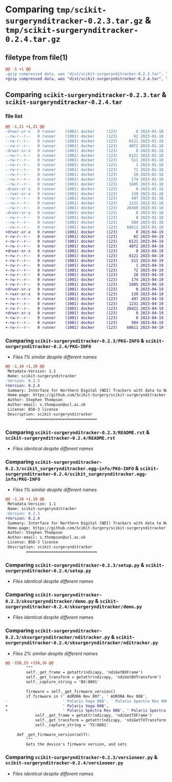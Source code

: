 # Comparing `tmp/scikit-surgerynditracker-0.2.3.tar.gz` & `tmp/scikit-surgerynditracker-0.2.4.tar.gz`

## filetype from file(1)

```diff
@@ -1 +1 @@
-gzip compressed data, was "dist/scikit-surgerynditracker-0.2.3.tar", last modified: Wed Jan 18 10:07:39 2023, max compression
+gzip compressed data, was "dist/scikit-surgerynditracker-0.2.4.tar", last modified: Wed Apr 19 15:33:28 2023, max compression
```

## Comparing `scikit-surgerynditracker-0.2.3.tar` & `scikit-surgerynditracker-0.2.4.tar`

### file list

```diff
@@ -1,21 +1,21 @@
-drwxr-xr-x   0 runner    (1001) docker     (123)        0 2023-01-18 10:07:39.000000 scikit-surgerynditracker-0.2.3/
--rw-r--r--   0 runner    (1001) docker     (123)       62 2023-01-18 10:07:30.000000 scikit-surgerynditracker-0.2.3/MANIFEST.in
--rw-r--r--   0 runner    (1001) docker     (123)     6121 2023-01-18 10:07:39.000000 scikit-surgerynditracker-0.2.3/PKG-INFO
--rw-r--r--   0 runner    (1001) docker     (123)     4072 2023-01-18 10:07:30.000000 scikit-surgerynditracker-0.2.3/README.rst
-drwxr-xr-x   0 runner    (1001) docker     (123)        0 2023-01-18 10:07:39.000000 scikit-surgerynditracker-0.2.3/scikit_surgerynditracker.egg-info/
--rw-r--r--   0 runner    (1001) docker     (123)     6121 2023-01-18 10:07:39.000000 scikit-surgerynditracker-0.2.3/scikit_surgerynditracker.egg-info/PKG-INFO
--rw-r--r--   0 runner    (1001) docker     (123)      511 2023-01-18 10:07:39.000000 scikit-surgerynditracker-0.2.3/scikit_surgerynditracker.egg-info/SOURCES.txt
--rw-r--r--   0 runner    (1001) docker     (123)        1 2023-01-18 10:07:39.000000 scikit-surgerynditracker-0.2.3/scikit_surgerynditracker.egg-info/dependency_links.txt
--rw-r--r--   0 runner    (1001) docker     (123)       72 2023-01-18 10:07:39.000000 scikit-surgerynditracker-0.2.3/scikit_surgerynditracker.egg-info/requires.txt
--rw-r--r--   0 runner    (1001) docker     (123)       20 2023-01-18 10:07:39.000000 scikit-surgerynditracker-0.2.3/scikit_surgerynditracker.egg-info/top_level.txt
--rw-r--r--   0 runner    (1001) docker     (123)      174 2023-01-18 10:07:39.000000 scikit-surgerynditracker-0.2.3/setup.cfg
--rw-r--r--   0 runner    (1001) docker     (123)     1605 2023-01-18 10:07:30.000000 scikit-surgerynditracker-0.2.3/setup.py
-drwxr-xr-x   0 runner    (1001) docker     (123)        0 2023-01-18 10:07:39.000000 scikit-surgerynditracker-0.2.3/sksurgerynditracker/
--rwxr-xr-x   0 runner    (1001) docker     (123)      139 2023-01-18 10:07:30.000000 scikit-surgerynditracker-0.2.3/sksurgerynditracker/__init__.py
--rw-r--r--   0 runner    (1001) docker     (123)      497 2023-01-18 10:07:39.000000 scikit-surgerynditracker-0.2.3/sksurgerynditracker/_version.py
--rw-r--r--   0 runner    (1001) docker     (123)     1231 2023-01-18 10:07:30.000000 scikit-surgerynditracker-0.2.3/sksurgerynditracker/demo.py
--rw-r--r--   0 runner    (1001) docker     (123)    20369 2023-01-18 10:07:30.000000 scikit-surgerynditracker-0.2.3/sksurgerynditracker/nditracker.py
-drwxr-xr-x   0 runner    (1001) docker     (123)        0 2023-01-18 10:07:39.000000 scikit-surgerynditracker-0.2.3/sksurgerynditracker/serial_utils/
--rw-r--r--   0 runner    (1001) docker     (123)        0 2023-01-18 10:07:30.000000 scikit-surgerynditracker-0.2.3/sksurgerynditracker/serial_utils/__init__.py
--rw-r--r--   0 runner    (1001) docker     (123)      504 2023-01-18 10:07:30.000000 scikit-surgerynditracker-0.2.3/sksurgerynditracker/serial_utils/com_ports.py
--rw-r--r--   0 runner    (1001) docker     (123)    68611 2023-01-18 10:07:30.000000 scikit-surgerynditracker-0.2.3/versioneer.py
+drwxr-xr-x   0 runner    (1001) docker     (123)        0 2023-04-19 15:33:28.000000 scikit-surgerynditracker-0.2.4/
+-rw-r--r--   0 runner    (1001) docker     (123)       62 2023-04-19 15:33:20.000000 scikit-surgerynditracker-0.2.4/MANIFEST.in
+-rw-r--r--   0 runner    (1001) docker     (123)     6121 2023-04-19 15:33:28.000000 scikit-surgerynditracker-0.2.4/PKG-INFO
+-rw-r--r--   0 runner    (1001) docker     (123)     4072 2023-04-19 15:33:20.000000 scikit-surgerynditracker-0.2.4/README.rst
+drwxr-xr-x   0 runner    (1001) docker     (123)        0 2023-04-19 15:33:28.000000 scikit-surgerynditracker-0.2.4/scikit_surgerynditracker.egg-info/
+-rw-r--r--   0 runner    (1001) docker     (123)     6121 2023-04-19 15:33:28.000000 scikit-surgerynditracker-0.2.4/scikit_surgerynditracker.egg-info/PKG-INFO
+-rw-r--r--   0 runner    (1001) docker     (123)      511 2023-04-19 15:33:28.000000 scikit-surgerynditracker-0.2.4/scikit_surgerynditracker.egg-info/SOURCES.txt
+-rw-r--r--   0 runner    (1001) docker     (123)        1 2023-04-19 15:33:28.000000 scikit-surgerynditracker-0.2.4/scikit_surgerynditracker.egg-info/dependency_links.txt
+-rw-r--r--   0 runner    (1001) docker     (123)       72 2023-04-19 15:33:28.000000 scikit-surgerynditracker-0.2.4/scikit_surgerynditracker.egg-info/requires.txt
+-rw-r--r--   0 runner    (1001) docker     (123)       20 2023-04-19 15:33:28.000000 scikit-surgerynditracker-0.2.4/scikit_surgerynditracker.egg-info/top_level.txt
+-rw-r--r--   0 runner    (1001) docker     (123)      174 2023-04-19 15:33:28.000000 scikit-surgerynditracker-0.2.4/setup.cfg
+-rw-r--r--   0 runner    (1001) docker     (123)     1605 2023-04-19 15:33:20.000000 scikit-surgerynditracker-0.2.4/setup.py
+drwxr-xr-x   0 runner    (1001) docker     (123)        0 2023-04-19 15:33:28.000000 scikit-surgerynditracker-0.2.4/sksurgerynditracker/
+-rwxr-xr-x   0 runner    (1001) docker     (123)      139 2023-04-19 15:33:20.000000 scikit-surgerynditracker-0.2.4/sksurgerynditracker/__init__.py
+-rw-r--r--   0 runner    (1001) docker     (123)      497 2023-04-19 15:33:28.000000 scikit-surgerynditracker-0.2.4/sksurgerynditracker/_version.py
+-rw-r--r--   0 runner    (1001) docker     (123)     1231 2023-04-19 15:33:20.000000 scikit-surgerynditracker-0.2.4/sksurgerynditracker/demo.py
+-rw-r--r--   0 runner    (1001) docker     (123)    20421 2023-04-19 15:33:20.000000 scikit-surgerynditracker-0.2.4/sksurgerynditracker/nditracker.py
+drwxr-xr-x   0 runner    (1001) docker     (123)        0 2023-04-19 15:33:28.000000 scikit-surgerynditracker-0.2.4/sksurgerynditracker/serial_utils/
+-rw-r--r--   0 runner    (1001) docker     (123)        0 2023-04-19 15:33:20.000000 scikit-surgerynditracker-0.2.4/sksurgerynditracker/serial_utils/__init__.py
+-rw-r--r--   0 runner    (1001) docker     (123)      504 2023-04-19 15:33:20.000000 scikit-surgerynditracker-0.2.4/sksurgerynditracker/serial_utils/com_ports.py
+-rw-r--r--   0 runner    (1001) docker     (123)    68611 2023-04-19 15:33:20.000000 scikit-surgerynditracker-0.2.4/versioneer.py
```

### Comparing `scikit-surgerynditracker-0.2.3/PKG-INFO` & `scikit-surgerynditracker-0.2.4/PKG-INFO`

 * *Files 1% similar despite different names*

```diff
@@ -1,10 +1,10 @@
 Metadata-Version: 1.1
 Name: scikit-surgerynditracker
-Version: 0.2.3
+Version: 0.2.4
 Summary: Interface for Northern Digital (NDI) Trackers with data to NumPy arrays
 Home-page: https://github.com/SciKit-Surgery/scikit-surgerynditracker
 Author: Stephen Thompson
 Author-email: s.thompson@ucl.ac.uk
 License: BSD-3 license
 Description: scikit-surgerynditracker
         ===============================
```

### Comparing `scikit-surgerynditracker-0.2.3/README.rst` & `scikit-surgerynditracker-0.2.4/README.rst`

 * *Files identical despite different names*

### Comparing `scikit-surgerynditracker-0.2.3/scikit_surgerynditracker.egg-info/PKG-INFO` & `scikit-surgerynditracker-0.2.4/scikit_surgerynditracker.egg-info/PKG-INFO`

 * *Files 1% similar despite different names*

```diff
@@ -1,10 +1,10 @@
 Metadata-Version: 1.1
 Name: scikit-surgerynditracker
-Version: 0.2.3
+Version: 0.2.4
 Summary: Interface for Northern Digital (NDI) Trackers with data to NumPy arrays
 Home-page: https://github.com/SciKit-Surgery/scikit-surgerynditracker
 Author: Stephen Thompson
 Author-email: s.thompson@ucl.ac.uk
 License: BSD-3 license
 Description: scikit-surgerynditracker
         ===============================
```

### Comparing `scikit-surgerynditracker-0.2.3/setup.py` & `scikit-surgerynditracker-0.2.4/setup.py`

 * *Files identical despite different names*

### Comparing `scikit-surgerynditracker-0.2.3/sksurgerynditracker/demo.py` & `scikit-surgerynditracker-0.2.4/sksurgerynditracker/demo.py`

 * *Files identical despite different names*

### Comparing `scikit-surgerynditracker-0.2.3/sksurgerynditracker/nditracker.py` & `scikit-surgerynditracker-0.2.4/sksurgerynditracker/nditracker.py`

 * *Files 2% similar despite different names*

```diff
@@ -158,15 +158,16 @@
         """
         self._get_frame = getattr(ndicapy, 'ndiGetBXFrame')
         self._get_transform = getattr(ndicapy, 'ndiGetBXTransform')
         self._capture_string = 'BX:0801'
 
         firmware = self._get_firmware_version()
         if firmware in (' AURORA Rev 007', ' AURORA Rev 008',
-                        ' Polaris Vega 008', ' Polaris Spectra Rev 006'):
+                        ' Polaris Vega 008',
+                        ' Polaris Spectra Rev 006', ' Polaris Spectra Rev 007'):
             self._get_frame = getattr(ndicapy, 'ndiGetTXFrame')
             self._get_transform = getattr(ndicapy, 'ndiGetTXTransform')
             self._capture_string = 'TX:0801'
 
     def _get_firmware_version(self):
         """
         Gets the device's firmware version, and sets
```

### Comparing `scikit-surgerynditracker-0.2.3/versioneer.py` & `scikit-surgerynditracker-0.2.4/versioneer.py`

 * *Files identical despite different names*

